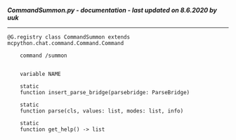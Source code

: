 ***CommandSummon.py - documentation - last updated on 8.6.2020 by uuk***
___

    @G.registry class CommandSummon extends mcpython.chat.command.Command.Command
        
        command /summon


        variable NAME

        static
        function insert_parse_bridge(parsebridge: ParseBridge)

        static
        function parse(cls, values: list, modes: list, info)

        static
        function get_help() -> list